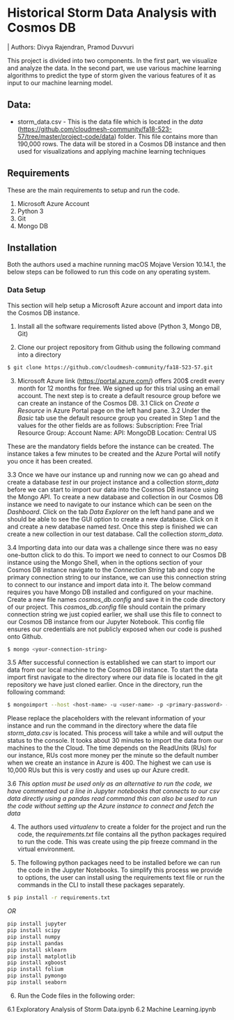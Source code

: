 # Historical Storm Data Analysis with Cosmos DB

| Authors: Divya Rajendran, Pramod Duvvuri

This project is divided into two components. In the first part, we visualize and analyze the data. In the second part, we use various machine learning algorithms to predict the type of storm given the various features of it as input to our machine learning model.

## Data:

* storm_data.csv - This is the data file which is located in the *data* (https://github.com/cloudmesh-community/fa18-523-57/tree/master/project-code/data) folder. This file contains more than 190,000 rows. The data will be stored in a Cosmos DB instance and then used for visualizations and applying machine learning techniques

## Requirements

These are the main requirements to setup and run the code.

1. Microsoft Azure Account
2. Python 3
3. Git
4. Mongo DB

## Installation

Both the authors used a machine running macOS Mojave Version 10.14.1, the below steps can be followed to run this code on any operating system.

### Data Setup

This section will help setup a Microsoft Azure account and import data into the Cosmos DB instance.

1. Install all the software requirements listed above (Python 3, Mongo DB, Git)

2. Clone our project repository from Github using the following command into a directory

```bash
$ git clone https://github.com/cloudmesh-community/fa18-523-57.git
```

3. Microsoft Azure link (https://portal.azure.com/) offers 200$ credit every month for 12 months for free. We signed up for this trial using an email account. The next step is to create a default resource group before we can create an instance of the Cosmos DB.
3.1 Click on *Create a Resource* in Azure Portal page on the left hand pane.
3.2 Under the *Basic* tab use the default resource group you created in Step 1 and the values for the other fields are as follows:
    Subscription: Free Trial
    Resource Group: <give-any-name>
    Account Name: <give-any-name>
    API: MongoDB
    Location: Central US

These are the mandatory fields before the instance can be created. The instance takes a few minutes to be created and the Azure Portal will notify you once it has been created.

3.3 Once we have our instance up and running now we can go ahead and create a database *test* in our project instance and a collection *storm_data* before we can start to import our data into the Cosmos DB instance using the Mongo API. To create a new database and collection in our Cosmos DB instance we need to navigate to our instance which can be seen on the *Dashboard*. Click on the tab *Data Explorer* on the left hand pane and we should be able to see the GUI option to create a new database. Click on it and create a new database named *test*. Once this step is finished we can create a new collection in our test database. Call the collection *storm_data*.

3.4 Importing data into our data was a challenge since there was no easy one-button click to do this. To import we need to connect to our Cosmos DB instance using the Mongo Shell, when in the options section of your Cosmos DB instance navigate to the *Connection String* tab and copy the primary connection string to our instance, we can use this connection string to connect to our instance and import data into it. The below command requires you have Mongo DB installed and configured on your machine. Create a new file names *cosmos_db.config* and save it in the code directory of our project. This *cosmos_db.config* file should contain the primary connection string we just copied earlier, we shall use this file to connect to our Cosmos DB instance from our Jupyter Notebook. This config file ensures our credentials are not publicly exposed when our code is pushed onto Github.

```bash
$ mongo <your-connection-string>
```
3.5 After successful connection is established we can start to import our data from our local machine to the Cosmos DB instance. To start the data import first navigate to the directory where our data file is located in the git repository we have just cloned earlier. Once in the directory, run the following command:

```bash
$ mongoimport --host <host-name> -u <user-name> -p <primary-password> --ssl --sslAllowInvalidCertificates --db test --collection storm_data --type csv --file "./storm_data.csv" --headerline --numInsertionWorkers 4 --batchSize 24
```
Please replace the placeholders with the relevant information of your instance and run the command in the directory where the data file *storm_data.csv* is located. This process will take a while and will output the status to the console. It tooks about 30 minutes to import the data from our machines to the the Cloud. The time depends on the ReadUnits (RUs) for our instance, RUs cost more money per the minute so the default number when we create an instance in Azure is 400. The highest we can use is 10,000 RUs but this is very costly and uses up our Azure credit.

3.6 *This option must be used only as an alternative to run the code, we have commented out a line in Jupyter notebooks that connects to our csv data directly using a pandas read command this can also be used to run the code without setting up the Azure instance to connect and fetch the data*

4. The authors used *virtualenv* to create a folder for the project and run the code, the *requirements.txt* file contains all the python packages required to run the code. This was create using the pip freeze command in the virtual environment.

5. The following python packages need to be installed before we can run the code in the Jupyter Notebooks. To simplify this process we provide to options, the user can install using the requirements text file or run the commands in the CLI to install these packages separately.

```bash
$ pip install -r requirements.txt
```
*OR*

```python
pip install jupyter
pip install scipy
pip install numpy
pip install pandas
pip install sklearn
pip install matplotlib
pip install xgboost
pip install folium
pip install pymongo
pip install seaborn
```
6. Run the Code files in the following order:

6.1 Exploratory Analysis of Storm Data.ipynb
6.2 Machine Learning.ipynb

